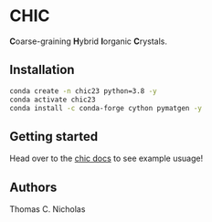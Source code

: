 # CHIC
**C**oarse-graining **H**ybrid **I**organic **C**rystals.


## Installation
    
 ```bash
 conda create -n chic23 python=3.8 -y
 conda activate chic23
 conda install -c conda-forge cython pymatgen -y
 ```

 ## Getting started

Head over to the [chic docs](https://tcnicholas.github.io/chic/) to see example usuage!

## Authors

Thomas C. Nicholas
